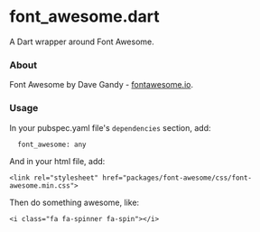 font_awesome.dart
=================

A Dart wrapper around Font Awesome.

### About

Font Awesome by Dave Gandy - [fontawesome.io](http://fontawesome.io/).

### Usage

In your pubspec.yaml file's `dependencies` section, add:

      font_awesome: any

And in your html file, add:

    <link rel="stylesheet" href="packages/font-awesome/css/font-awesome.min.css">

Then do something awesome, like:

    <i class="fa fa-spinner fa-spin"></i>
